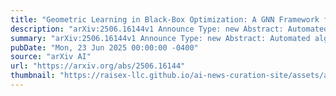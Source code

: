 ```yaml
---
title: "Geometric Learning in Black-Box Optimization: A GNN Framework for Algorithm Performance Prediction"
description: "arXiv:2506.16144v1 Announce Type: new Abstract: Automated algorithm performance prediction in numerical blackbox optimization often relies on problem characterizations, such as exploratory landscape analysis features. These features are typically used as inputs to machine learning models and are represented in a tabular format. However, such approaches often overlook algorithm configurations, a key factor influencing performance. The relationships between algorithm operators, parameters, problem characteristics, and performance outcomes form a complex structure best represented as a graph. This work explores the use of heterogeneous graph data structures and graph neural networks to predict the performance of optimization algorithms by capturing the complex dependencies between problems, algorithm configurations, and performance outcomes. We focus on two modular frameworks, modCMA-ES and modDE, which decompose two widely used derivative-free optimization algorithms: the covariance matrix adaptation evolution strategy (CMA-ES) and differential evolution (DE). We evaluate 324 modCMA-ES and 576 modDE variants on 24 BBOB problems across six runtime budgets and two problem dimensions. Achieving up to 36.6% improvement in MSE over traditional tabular-based methods, this work highlights the potential of geometric learning in black-box optimization."
summary: "arXiv:2506.16144v1 Announce Type: new Abstract: Automated algorithm performance prediction in numerical blackbox optimization often relies on problem characterizations, such as exploratory landscape analysis features. These features are typically used as inputs to machine learning models and are represented in a tabular format. However, such approaches often overlook algorithm configurations, a key factor influencing performance. The relationships between algorithm operators, parameters, problem characteristics, and performance outcomes form a complex structure best represented as a graph. This work explores the use of heterogeneous graph data structures and graph neural networks to predict the performance of optimization algorithms by capturing the complex dependencies between problems, algorithm configurations, and performance outcomes. We focus on two modular frameworks, modCMA-ES and modDE, which decompose two widely used derivative-free optimization algorithms: the covariance matrix adaptation evolution strategy (CMA-ES) and differential evolution (DE). We evaluate 324 modCMA-ES and 576 modDE variants on 24 BBOB problems across six runtime budgets and two problem dimensions. Achieving up to 36.6% improvement in MSE over traditional tabular-based methods, this work highlights the potential of geometric learning in black-box optimization."
pubDate: "Mon, 23 Jun 2025 00:00:00 -0400"
source: "arXiv AI"
url: "https://arxiv.org/abs/2506.16144"
thumbnail: "https://raisex-llc.github.io/ai-news-curation-site/assets/arxiv.png"
---
```


